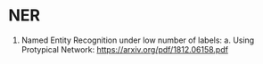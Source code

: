 # NER
1. Named Entity Recognition under low number of labels:
  a. Using Protypical Network: https://arxiv.org/pdf/1812.06158.pdf
